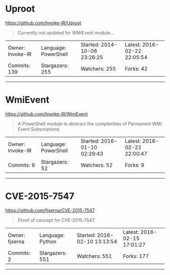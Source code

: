 # Uproot

https://github.com/Invoke-IR/Uproot
<blockquote>
Currently not updated for WMIEvent module...
</blockquote>

<table>
<tr><td>Owner: Invoke-IR</td>
    <td>Language: PowerShell</td>
    <td>Started: 2014-10-06 23:26:25</td>
    <td>Latest: 2016-02-22 22:05:54</td></tr>
<tr><td>Commits: 139</td>
    <td>Stargazers: 255</td>
    <td>Watchers: 255</td>
    <td>Forks: 42</td></tr>
</table>

---

# WmiEvent

https://github.com/Invoke-IR/WmiEvent
<blockquote>
A PowerShell module to abstract the complexities of Permanent WMI Event Subscriptions
</blockquote>

<table>
<tr><td>Owner: Invoke-IR</td>
    <td>Language: PowerShell</td>
    <td>Started: 2016-01-10 02:29:43</td>
    <td>Latest: 2016-02-22 22:00:47</td></tr>
<tr><td>Commits: 9</td>
    <td>Stargazers: 52</td>
    <td>Watchers: 52</td>
    <td>Forks: 9</td></tr>
</table>

---

# CVE-2015-7547

https://github.com/fjserna/CVE-2015-7547
<blockquote>
Proof of concept for CVE-2015-7547
</blockquote>

<table>
<tr><td>Owner: fjserna</td>
    <td>Language: Python</td>
    <td>Started: 2016-02-10 13:13:54</td>
    <td>Latest: 2016-02-15 17:01:27</td></tr>
<tr><td>Commits: 2</td>
    <td>Stargazers: 551</td>
    <td>Watchers: 551</td>
    <td>Forks: 177</td></tr>
</table>

---

